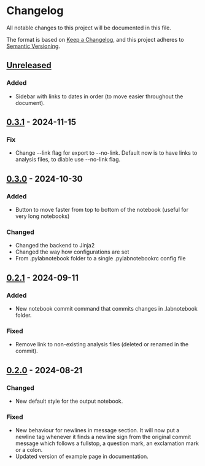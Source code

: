 # Changelog

All notable changes to this project will be documented in this file.

The format is based on [Keep a Changelog](https://keepachangelog.com/en/1.1.0/),
and this project adheres to [Semantic Versioning](https://semver.org/spec/v2.0.0.html).

## [Unreleased]

### Added

- Sidebar with links to dates in order (to move easier throughout the document).

## [0.3.1] - 2024-11-15

### Fix

- Change --link flag for export to --no-link. Default now is to have links to analysis files, to diable use --no-link flag.

## [0.3.0] - 2024-10-30

### Added

- Button to move faster from top to bottom of the notebook (useful for very long notebooks)

### Changed

- Changed the backend to Jinja2
- Changed the way how configurations are set
- From .pylabnotebook folder to a single .pylabnotebookrc config file

## [0.2.1] - 2024-09-11

### Added

- New notebook commit command that commits changes in .labnotebook folder.

### Fixed

- Remove link to non-existing analysis files (deleted or renamed in the commit).

## [0.2.0] - 2024-08-21

### Changed

- New default style for the output notebook.

### Fixed

- New behaviour for newlines in message section. It will now put a newline tag whenever it finds a newline sign from the original commit message which follows a fullstop, a question mark, an exclamation mark or a colon.
- Updated version of example page in documentation.

[unreleased]: https://github.com/mmiots9/pylabnotebook/compare/0.3.1...HEAD
[0.3.1]: https://github.com/mmiots9/pylabnotebook/compare/0.3.0...0.3.1
[0.3.0]: https://github.com/mmiots9/pylabnotebook/compare/0.2.1...0.3.0
[0.2.1]: https://github.com/mmiots9/pylabnotebook/compare/0.2.0...0.2.1
[0.2.0]: https://github.com/mmiots9/pylabnotebook/compare/v0.1.11..v0.2.0
